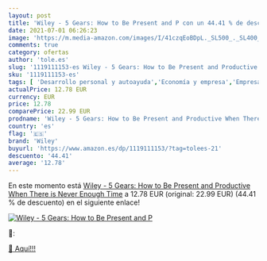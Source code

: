 ```yaml
---
layout: post
title: 'Wiley - 5 Gears: How to Be Present and P con un 44.41 % de descuento'
date: 2021-07-01 06:26:23
image: 'https://m.media-amazon.com/images/I/41czqEoBDpL._SL500_._SL400_.jpg'
comments: true
category: ofertas
author: 'tole.es'
slug: '1119111153-es Wiley - 5 Gears: How to Be Present and Productive When...'
sku: '1119111153-es'
tags: [ 'Desarrollo personal y autoayuda','Economía y empresa','Empresa, estrategia y gestión','Libros','Salud, familia y desarrollo personal','wiley', ]
actualPrice: 12.78 EUR
currency: EUR
price: 12.78
comparePrice: 22.99 EUR
prodname: 'Wiley - 5 Gears: How to Be Present and Productive When There is Never Enough Time'
country: 'es'
flag: '🇪🇸'
brand: 'Wiley'
buyurl: 'https://www.amazon.es/dp/1119111153/?tag=tolees-21'
descuento: '44.41'
average: '12.78'
---
```


En este momento está [Wiley - 5 Gears: How to Be Present and Productive When There is Never Enough Time](https://www.amazon.es/dp/1119111153/?tag=tolees-21) a 12.78 EUR (original: 22.99 EUR) (44.41 %  de descuento) en el siguiente enlace!

[![Wiley - 5 Gears: How to Be Present and P](https://m.media-amazon.com/images/I/41czqEoBDpL._SL500_._SL400_.jpg)](https://www.amazon.es/dp/1119111153/?tag=tolees-21)

🔎:


[🛒 Aquí!!!](https://www.amazon.es/dp/1119111153/?tag=tolees-21)
